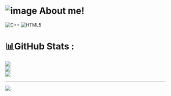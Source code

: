 
# ![image](https://github.com/user-attachments/assets/d32487af-9114-41dc-8d6b-19e9d6051b3e) About me!

![C++](https://img.shields.io/badge/c++-%2300599C.svg?style=plastic&logo=c%2B%2B&logoColor=white) ![HTML5](https://img.shields.io/badge/html5-%23E34F26.svg?style=plastic&logo=html5&logoColor=white)
# 📊GitHub Stats :
![](https://github-readme-stats.vercel.app/api?username=HoangThuNhat&theme=radical&hide_border=false&include_all_commits=false&count_private=false)<br/>
![](https://github-readme-streak-stats.herokuapp.com/?user=HoangThuNhat&theme=radical&hide_border=false)<br/>
![](https://github-readme-stats.vercel.app/api/top-langs/?username=HoangThuNhat&theme=radical&hide_border=false&include_all_commits=false&count_private=false&layout=compact)

---
[![](https://visitcount.itsvg.in/api?id=HoangThuNhat&icon=2&color=1)](https://visitcount.itsvg.in)
